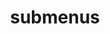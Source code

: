 ---
layout: page
title: submenus
nav: true
nav_order: 5
dropdown: true
children: 
    - title: publications
      permalink: /publications/
    - title: divider
    - title: projects
      permalink: /projects/
---